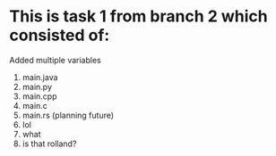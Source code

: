 # This is task 1 from branch 2 which consisted of:

Added multiple variables

1. main.java
2. main.py
3. main.cpp
4. main.c
5. main.rs (planning future)
6. lol
7. what
8. is that rolland?
